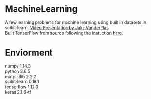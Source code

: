# MachineLearning
A few learning problems for machine learning using built in datasets in scikit-learn. [Video Presentation by Jake VanderPlas]( https://youtu.be/HC0J_SPm9co "PyData Tutorial")  
Built TensorFlow from source following the instuction [here](https://github.com/lakshayg/tensorflow-build).  

# Enviorment
numpy 1.14.3  
python 3.6.5  
matplotlib 2.2.2  
scikit-learn 0.19.1  
tensorflow 1.12.0  
keras 2.1.6-tf  

